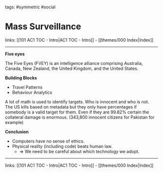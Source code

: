 tags: #symmetric #social 

# Mass Surveillance

links: [[101 AC1 TOC - Intro|AC1 TOC - Intro]] - [[themes/000 Index|Index]]

---

**Five eyes**

The Five Eyes (FVEY) is an intelligence alliance comprising Australia, Canada, New Zealand, the United Kingdom, and the United States.

**Building Blocks**

- Travel Patterns
- Behaviour Analytics

A lot of math is used to identify targets. Who is innocent and who is not. The US kills based on metadata but they only have percentages if somebody is a valid target for them. Even if they are 99.82% certain the collateral damage is enormous. (343,800 innocent citizens for Pakistan for example) 

**Conclusion**

* Computers have no sense of ethics.  
* Physical reality (including code) beats human law.
	* ⇒ We need to be careful about which technology we adopt.


---
links: [[101 AC1 TOC - Intro|AC1 TOC - Intro]] - [[themes/000 Index|Index]]